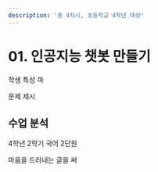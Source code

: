 ```yaml
---
description: '총 4차시, 초등학교 4학년 대상'
---
```


# 01. 인공지능 챗봇 만들기

학생 특성 파

문제 제시

## 수업 분석

4학년 2학기 국어 2단원

마음을 드러내는 글을 써

